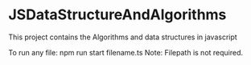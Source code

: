 # JSDataStructureAndAlgorithms

This project contains the Algorithms and data structures in javascript

To run any file: npm run start filename.ts
Note: Filepath is not required.
